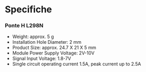 # Specifiche

### Ponte H L298N
* Weight: approx. 5 g
* Installation Hole Diameter: 2 mm
* Product Size: approx. 24.7 X 21 X 5 mm
* Module Power Supply Voltage: 2V-10V
* Signal Input Voltage: 1.8-7V
* Single circuit operating current 1.5A, peak current up to 2.5A
